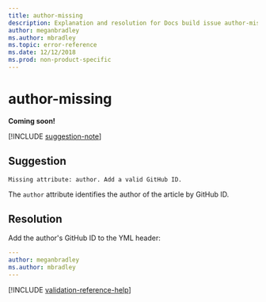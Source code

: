 ```yaml
---
title: author-missing
description: Explanation and resolution for Docs build issue author-missing.
author: meganbradley
ms.author: mbradley
ms.topic: error-reference
ms.date: 12/12/2018
ms.prod: non-product-specific
---
```

# author-missing

**Coming soon!**

[!INCLUDE [suggestion-note](includes/suggestion-note.md)]

## Suggestion

`Missing attribute: author. Add a valid GitHub ID.`

The `author` attribute identifies the author of the article by GitHub ID. 

## Resolution

Add the author's GitHub ID to the YML header:

```yml
---
author: meganbradley
ms.author: mbradley
---
```

<!--make sure to add this file to your includes folder and verify the path-->
[!INCLUDE [validation-reference-help](includes/validation-reference-help.md)]